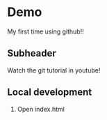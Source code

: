 # Demo
My first time using github!!

## Subheader
Watch the git tutorial in youtube!
 ## Local development
 1. Open index.html